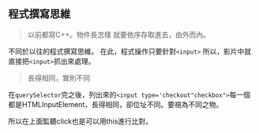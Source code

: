 ## 程式撰寫思維

> 以前都寫C++。物件長怎樣 就要依序存取進去，由外而內。

不同於以往的程式撰寫思維。
在此，程式操作只要針對`<input>`
所以，影片中就直接把`<input>`抓出來處理。

> 長得相同，實則不同

在`querySelector`完之後，列出來的`<input type='checkout"checkbox">`每一個都是HTMLInputElement，長得相同，卻位址不同。要視為不同之物。

所以在上面監聽click也是可以用this進行比對。
